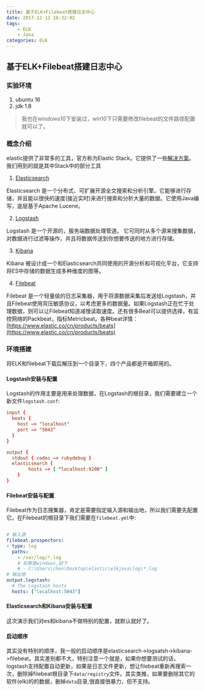 ```yaml
---
title: 基于ELK+Filebeat搭建日志中心
date: 2017-12-12 16:32:02
tags:
	- ELK
    - Java
categories: ELK
---
```


## 基于ELK+Filebeat搭建日志中心

### 实验环境

1. ubuntu 16
2. jdk 1.8

> 我也在windows10下安装过，win10下只需要修改filebeat的文件路径配置就可以了。
### 概念介绍

elastic提供了非常多的工具，官方称为Elastic Stack。它提供了一些[解决方案](https://www.elastic.co/cn/solutions)。我们用到的就是其中Stack中的部分工具

1. [Elasticsearch](https://www.elastic.co/cn/downloads/elasticsearch)

Elasticsearch 是一个分布式、可扩展开源全文搜索和分析引擎。它能够进行存储，并且能以很快的速度(接近实时)来进行搜索和分析大量的数据。它使用Java编写，底层基于Apache Lucene。

2. [Logstash](https://www.elastic.co/cn/downloads/logstash)

Logstash 是一个开源的，服务端数据处理管道。 它可同时从多个源来搜集数据，对数据进行过滤等操作，并且将数据传送到你想要传送的地方进行存储。

3. [Kibana](https://www.elastic.co/cn/downloads/kibana)

Kibana 被设计成一个和Elasticsearch共同使用的开源分析和可视化平台，它支持将ES中存储的数据生成多种维度的图等。

4. [Filebeat](https://www.elastic.co/downloads/beats/filebeat)

Filebeat 是一个轻量级的日志采集器，用于将源数据采集后发送给Logstash，并且Filebeat使用背压敏感协议，以考虑更多的数据量。如果Logstash正在忙于处理数据，则可以让Filebeat知道减慢读取速度。还有很多Beat可以提供选择，有监控网络的Packbeat，指标Metricbeat。各种beat详情：[https://www.elastic.co/cn/products/beats](https://www.elastic.co/cn/products/beats)

### 环境搭建

将ELK和filebeat下载后解压到一个目录下，四个产品都是开箱即用的。

#### Logstash安装与配置

Logstash的作用主要是用来处理数据，在Logstash的根目录，我们需要建立一个新文件`logstash.conf`:

```conf
input {
  beats {
    host => "localhost"
    port => "5043"
  }
}

output {
  stdout { codec => rubydebug }
  elasticsearch {
        hosts => [ "localhost:9200" ]
    }
}
```

#### Filebeat安装与配置

Filebeat作为日志搜集器，肯定是需要指定输入源和输出地，所以我们需要先配置它。在Filebeat的根目录下我们需要在`filebeat.yml`中:

```yaml

# 输入源
filebeat.prospectors:
- type: log
  paths:
    - /var/log/*.log
    # 如果是windows,如下
    # - C:\Users\chen\Desktop\elastic\elkjava\log\*.log
# 输出地
output.logstash:
  # The Logstash hosts
  hosts: ["localhost:5043"]
```

#### Elasticsearch和Kibana安装与配置

这次演示我们对es和kibana不做特别的配置，就默认就好了。

#### 启动顺序

其实没有特别的顺序，我一般的启动顺序是elasticsearch->logsatsh->kibana->filebeat。其实差别都不大，特别注意一个就是，如果你想要测试的话，logstash支持配置自动更新，如果是日志文件更新，想让filebeat重新再搜索一次，删除掉filebeat根目录下`data/registry`文件。其实类推，如果要删除其它的软件(elk)的的数据，删掉`data`目录,很直接很暴力，但不支持。




